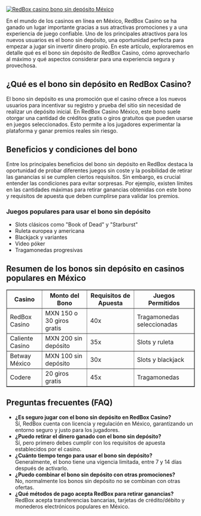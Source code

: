 [![RedBox casino bono sin depósito México](https://123-caf.pages.dev/gitsignup.png)](https://vrmoo.ru/Bt82HjjY)

<p>En el mundo de los casinos en línea en México, RedBox Casino se ha ganado un lugar importante gracias a sus atractivas promociones y a una experiencia de juego confiable. Uno de los principales atractivos para los nuevos usuarios es el bono sin depósito, una oportunidad perfecta para empezar a jugar sin invertir dinero propio. En este artículo, exploraremos en detalle qué es el bono sin depósito de RedBox Casino, cómo aprovecharlo al máximo y qué aspectos considerar para una experiencia segura y provechosa.</p>  <h2>¿Qué es el bono sin depósito en RedBox Casino?</h2> <p>El bono sin depósito es una promoción que el casino ofrece a los nuevos usuarios para incentivar su registro y prueba del sitio sin necesidad de realizar un depósito inicial. En RedBox Casino México, este bono suele otorgar una cantidad de créditos gratis o giros gratuitos que pueden usarse en juegos seleccionados. Esto permite a los jugadores experimentar la plataforma y ganar premios reales sin riesgo.</p>  <h2>Beneficios y condiciones del bono</h2> <p>Entre los principales beneficios del bono sin depósito en RedBox destaca la oportunidad de probar diferentes juegos sin coste y la posibilidad de retirar las ganancias si se cumplen ciertos requisitos. Sin embargo, es crucial entender las condiciones para evitar sorpresas. Por ejemplo, existen límites en las cantidades máximas para retirar ganancias obtenidas con este bono y requisitos de apuesta que deben cumplirse para validar los premios.</p>  <h3>Juegos populares para usar el bono sin depósito</h3> <ul>   <li>Slots clásicos como "Book of Dead" y "Starburst"</li>   <li>Ruleta europea y americana</li>   <li>Blackjack y variantes</li>   <li>Video póker</li>   <li>Tragamonedas progresivas</li> </ul>  <h2>Resumen de los bonos sin depósito en casinos populares en México</h2> <table border="1" cellpadding="8" cellspacing="0">   <thead>     <tr>       <th>Casino</th>       <th>Monto del Bono</th>       <th>Requisitos de Apuesta</th>       <th>Juegos Permitidos</th>     </tr>   </thead>   <tbody>     <tr>       <td>RedBox Casino</td>       <td>MXN 150 o 30 giros gratis</td>       <td>40x</td>       <td>Tragamonedas seleccionadas</td>     </tr>     <tr>       <td>Caliente Casino</td>       <td>MXN 200 sin depósito</td>       <td>35x</td>       <td>Slots y ruleta</td>     </tr>     <tr>       <td>Betway México</td>       <td>MXN 100 sin depósito</td>       <td>30x</td>       <td>Slots y blackjack</td>     </tr>     <tr>       <td>Codere</td>       <td>20 giros gratis</td>       <td>45x</td>       <td>Tragamonedas</td>     </tr>   </tbody> </table>  <h2>Preguntas frecuentes (FAQ)</h2> <ul>   <li><strong>¿Es seguro jugar con el bono sin depósito en RedBox Casino?</strong><br>Sí, RedBox cuenta con licencia y regulación en México, garantizando un entorno seguro y justo para los jugadores.</li>   <li><strong>¿Puedo retirar el dinero ganado con el bono sin depósito?</strong><br>Sí, pero primero debes cumplir con los requisitos de apuesta establecidos por el casino.</li>   <li><strong>¿Cuánto tiempo tengo para usar el bono sin depósito?</strong><br>Generalmente, el bono tiene una vigencia limitada, entre 7 y 14 días después de activarlo.</li>   <li><strong>¿Puedo combinar el bono sin depósito con otras promociones?</strong><br>No, normalmente los bonos sin depósito no se combinan con otras ofertas.</li>   <li><strong>¿Qué métodos de pago acepta RedBox para retirar ganancias?</strong><br>RedBox acepta transferencias bancarias, tarjetas de crédito/débito y monederos electrónicos populares en México.</li> </ul>